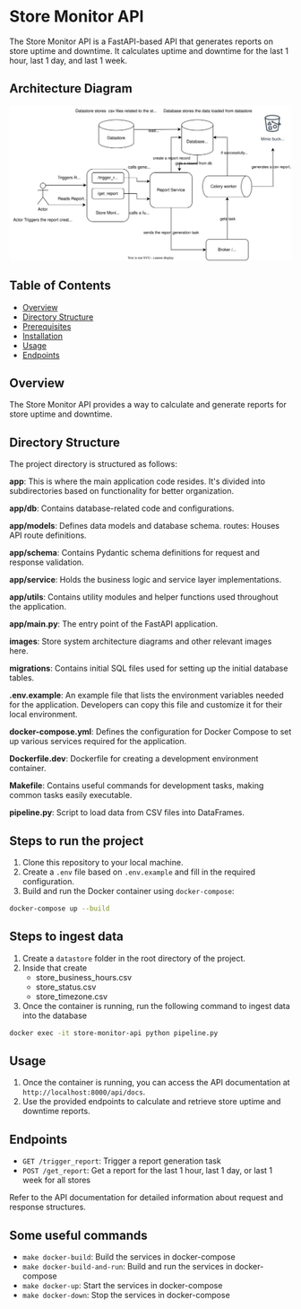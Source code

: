 # Store Monitor API

The Store Monitor API is a FastAPI-based API that generates reports on store uptime and downtime. It calculates uptime and downtime for the last 1 hour, last 1 day, and last 1 week.

## Architecture Diagram

![Architecture Diagram](./images/store-monitor.drawio.svg)

## Table of Contents

- [Overview](#overview)
- [Directory Structure](#directory-structure)
- [Prerequisites](#prerequisites)
- [Installation](#installation)
- [Usage](#usage)
- [Endpoints](#endpoints)

## Overview

The Store Monitor API provides a way to calculate and generate reports for store uptime and downtime.

## Directory Structure

The project directory is structured as follows:

**app**: This is where the main application code resides. It's divided into subdirectories based on functionality for better organization.

**app/db**: Contains database-related code and configurations.

**app/models**: Defines data models and database schema.
routes: Houses API route definitions.

**app/schema**: Contains Pydantic schema definitions for request and response validation.

**app/service**: Holds the business logic and service layer implementations.

**app/utils**: Contains utility modules and helper functions used throughout the application.

**app/main.py**: The entry point of the FastAPI application.

**images**: Store system architecture diagrams and other relevant images here.

**migrations**: Contains initial SQL files used for setting up the initial database tables.

**.env.example**: An example file that lists the environment variables needed for the application. Developers can copy this file and customize it for their local environment.

**docker-compose.yml**: Defines the configuration for Docker Compose to set up various services required for the application.

**Dockerfile.dev**: Dockerfile for creating a development environment container.

**Makefile**: Contains useful commands for development tasks, making common tasks easily executable.

**pipeline.py**: Script to load data from CSV files into DataFrames.

## Steps to run the project

1. Clone this repository to your local machine.
2. Create a `.env` file based on `.env.example` and fill in the required configuration.
3. Build and run the Docker container using `docker-compose`:

```bash
docker-compose up --build
```

## Steps to ingest data

1. Create a `datastore` folder in the root directory of the project.
2. Inside that create
   - store_business_hours.csv
   - store_status.csv
   - store_timezone.csv
3. Once the container is running, run the following command to ingest data into the database

```bash
docker exec -it store-monitor-api python pipeline.py
```

## Usage

1. Once the container is running, you can access the API documentation at `http://localhost:8000/api/docs`.
2. Use the provided endpoints to calculate and retrieve store uptime and downtime reports.

## Endpoints

- `GET /trigger_report`: Trigger a report generation task
- `POST /get_report`: Get a report for the last 1 hour, last 1 day, or last 1 week for all stores

Refer to the API documentation for detailed information about request and response structures.

## Some useful commands

- `make docker-build`: Build the services in docker-compose
- `make docker-build-and-run`: Build and run the services in docker-compose
- `make docker-up`: Start the services in docker-compose
- `make docker-down`: Stop the services in docker-compose
